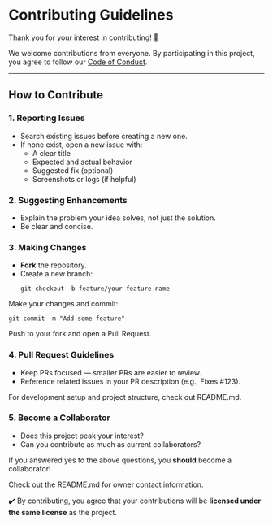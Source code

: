# Contributing Guidelines

Thank you for your interest in contributing! 🎉  

We welcome contributions from everyone. By participating in this project, you agree to follow our [Code of Conduct](./CODE_OF_CONDUCT.md).

---

## How to Contribute

### 1. Reporting Issues

- Search existing issues before creating a new one.
- If none exist, open a new issue with:
  - A clear title
  - Expected and actual behavior
  - Suggested fix (optional)
  - Screenshots or logs (if helpful)

### 2. Suggesting Enhancements
- Explain the problem your idea solves, not just the solution.
- Be clear and concise.

### 3. Making Changes
- **Fork** the repository.
- Create a new branch:
   ```
   git checkout -b feature/your-feature-name
   ```
Make your changes and commit:

```
git commit -m "Add some feature"
```
Push to your fork and open a Pull Request.

### 4. Pull Request Guidelines
- Keep PRs focused — smaller PRs are easier to review.
- Reference related issues in your PR description (e.g., Fixes #123).
  
For development setup and project structure, check out README.md.

### 5. Become a Collaborator
- Does this project peak your interest?
- Can you contribute as much as current collaborators?

If you answered yes to the above questions, you **should** become a collaborator!

Check out the README.md for owner contact information.

✔️ By contributing, you agree that your contributions will be **licensed under the same license** as the project.
